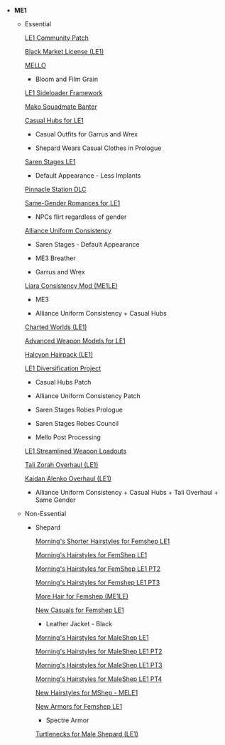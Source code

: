 - **ME1**
    
    - Essential
        
        [LE1 Community Patch](https://www.nexusmods.com/masseffectlegendaryedition/mods/23?tab=files)
        
        [Black Market License (LE1)](https://www.nexusmods.com/masseffectlegendaryedition/mods/661?tab=files)
        
        [MELLO](https://www.nexusmods.com/masseffectlegendaryedition/mods/1500)
        
        - Bloom and Film Grain
            
        
        [LE1 Sideloader Framework](https://www.nexusmods.com/masseffectlegendaryedition/mods/1309)
        
        [Mako Squadmate Banter](https://www.nexusmods.com/masseffectlegendaryedition/mods/1310)
        
        [Casual Hubs for LE1](https://www.nexusmods.com/masseffectlegendaryedition/mods/574)
        
        - Casual Outfits for Garrus and Wrex
            
        - Shepard Wears Casual Clothes in Prologue
            
        
        [Saren Stages LE1](https://www.nexusmods.com/masseffectlegendaryedition/mods/666)
        
        - Default Appearance - Less Implants
            
        
        [Pinnacle Station DLC](https://www.nexusmods.com/masseffectlegendaryedition/mods/832)
        
        [Same-Gender Romances for LE1](https://www.nexusmods.com/masseffectlegendaryedition/mods/564?tab=description)
        
        - NPCs flirt regardless of gender
            
        
        [Alliance Uniform Consistency](https://www.nexusmods.com/masseffectlegendaryedition/mods/799)
        
        - Saren Stages - Default Appearance
            
        - ME3 Breather
            
        - Garrus and Wrex
            
        
        [Liara Consistency Mod (ME1LE)](https://www.nexusmods.com/masseffectlegendaryedition/mods/1183)
        
        - ME3
            
        - Alliance Uniform Consistency + Casual Hubs
            
        
        [Charted Worlds (LE1)](https://www.nexusmods.com/masseffectlegendaryedition/mods/524)
        
        [Advanced Weapon Models for LE1](https://www.nexusmods.com/masseffectlegendaryedition/mods/853)
        
        [Halcyon Hairpack (LE1)](https://www.nexusmods.com/masseffectlegendaryedition/mods/1497)
        
        [LE1 Diversification Project](https://www.nexusmods.com/masseffectlegendaryedition/mods/1172)
        
        - Casual Hubs Patch
            
        - Alliance Uniform Consistency Patch
            
        - Saren Stages Robes Prologue
            
        - Saren Stages Robes Council
            
        - Mello Post Processing
            
        
        [LE1 Streamlined Weapon Loadouts](https://www.nexusmods.com/masseffectlegendaryedition/mods/870)
        
        [Tali Zorah Overhaul (LE1)](https://www.nexusmods.com/masseffectlegendaryedition/mods/1149?tab=files)
        
        [Kaidan Alenko Overhaul (LE1)](https://www.nexusmods.com/masseffectlegendaryedition/mods/1213)
        
        - Alliance Uniform Consistency + Casual Hubs + Tali Overhaul + Same Gender
            
    - Non-Essential
        
        - Shepard
            
            [Morning's Shorter Hairstyles for Femshep LE1](https://www.nexusmods.com/masseffectlegendaryedition/mods/1838)
            
            [Morning's Hairstyles for FemShep LE1](https://www.nexusmods.com/masseffectlegendaryedition/mods/857)
            
            [Morning's Hairstyles for FemShep LE1 PT2](https://www.nexusmods.com/masseffectlegendaryedition/mods/1079)
            
            [Morning's Hairstyles for Femshep LE1 PT3](https://www.nexusmods.com/masseffectlegendaryedition/mods/1449)
            
            [More Hair for Femshep (ME1LE)](https://www.nexusmods.com/masseffectlegendaryedition/mods/495)
            
            [New Casuals for Femshep LE1](https://www.nexusmods.com/masseffectlegendaryedition/mods/804)
            
            - Leather Jacket - Black
                
            
            [Morning's Hairstyles for MaleShep LE1](https://www.nexusmods.com/masseffectlegendaryedition/mods/864)
            
            [Morning's Hairstyles for MaleShep LE1 PT2](https://www.nexusmods.com/masseffectlegendaryedition/mods/1080)
            
            [Morning's Hairstyles for MaleShep LE1 PT3](https://www.nexusmods.com/masseffectlegendaryedition/mods/1476)
            
            [Morning's Hairstyles for MaleShep LE1 PT4](https://www.nexusmods.com/masseffectlegendaryedition/mods/1808)
            
            [New Hairstyles for MShep - MELE1](https://www.nexusmods.com/masseffectlegendaryedition/mods/712)
            
            [New Armors for Femshep LE1](https://www.nexusmods.com/masseffectlegendaryedition/mods/834)
            
            - Spectre Armor
                
            
            [Turtlenecks for Male Shepard (LE1)](https://www.nexusmods.com/masseffectlegendaryedition/mods/1649)